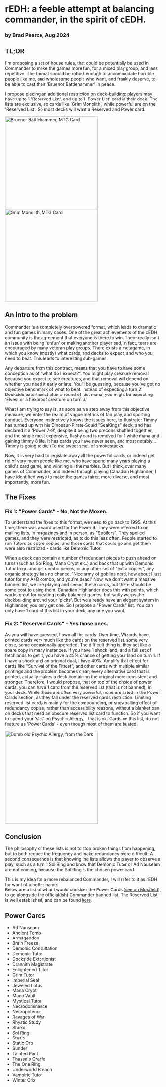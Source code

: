 # rEDH: a feeble attempt at balancing commander, in the spirit of cEDH.
### by Brad Pearce, Aug 2024

## TL;DR

I'm proposing a set of house rules, that could be potentially be used in Commander to make the games more fun, for a mixed 
play group, and less repetitive.  The format should be robust enough to accommodate horrible people like me, and wholesome 
people who want, and frankly deserve, to be able to cast their 'Bruenor Battlehammer' in peace.

I propose placing an additional restriction on deck-building: players may have up to 1 'Reserved List', and up to 1 'Power List'
card in their deck.  The lists are exclusive, so cards like 'Grim Monolith', while powerful are on the 'Reserved List'.
So most decks will want a Reserved and Power card.

<img src="https://cards.scryfall.io/large/front/c/6/c620e7d7-60f8-452b-9563-5624791ae893.jpg" alt="Bruenor Battlehammer, MTG Card" width="300"/>
<img src="https://cards.scryfall.io/large/front/9/d/9ddc9fe1-17c8-4e1d-aeb8-c4214e881280.jpg?1562863767" alt="Grim Monolith, MTG Card" width="300"/>

## An intro to the problem

Commander is a completely overpowered format, which leads to dramatic and fun games in many cases.
One of the great achievements of the cEDH community is the agreement that everyone is there to win.  There really
isn't an issue with being 'unfun' or making another player sad, in fact, tears are encouraged by many veteran play groups.
There exists a metagame, in which you know (mostly) what cards, and decks to expect, and who you need to beat.  This leads
to interesting sub-games.  

Any departure from this contract, means that you have to have some conception as of "what do I expect?".  You might play 
creature removal because you expect to see creatures, and that removal will depend on whether you need it early or late.
You'll be guessing, because you've got no objective benchmark of what to beat.  Instead of expecting a turn 2 Dockside
extortionist after a round of fast mana, you might be expecting 'Elves' or a hexproof creature on turn 6.

What I am trying to say is, as soon as we step away from this objective measure, 
we enter the realm of vague metrics of fair play, and sporting conduct.  Everyone instinctively knows the issues here, 
to illustrate: Timmy has turned up with his 
Dinosaur-Pirate-Squid "SeaKings" deck, and has declared it a 'Power 7-9', despite it being two precons shuffled together, 
and the single most expensive, flashy card is removed for 1 white mana and gaining timmy 8 life. It has cards you 
have never seen, and most notably... Timmy is going to die (To the sweet smell of smokestacks).

Now, it is very hard to legislate away all the powerful cards, or indeed get rid of very mean people like me, who
have spend many years playing a child's card game, and winning all the marbles.  But I think, over many games of Commander, and indeed
through playing Canadian Highlander, I have identified ways to make the games fairer, more diverse, and most importantly, 
more fun.

## The Fixes

### Fix 1: "Power Cards" - No, Not the Moxen.
To understand the fixes to this format, we need to go back to 1995.  At this time, there was a word used for the Power 9.  They were
referred to on mailing lists, in magazines and in person, as "Spoilers".  They spoiled games, and they were restricted,
as to do this less often.  People started to run Tutors as spare copies, and those cards that could go and get them were 
also restricted - cards like Demonic Tutor.

When a deck can contain a number of redundant pieces to push ahead on turns (such as Sol Ring, Mana Crypt etc.) and back 
that up with Demonic Tutor to go and get combo pieces, or any other set of "extra copies", any organic strategy has no chance.
'Nice army of goblins nerd, how about I just tutor for my A+B combo, and you're dead!'
Now, we don't want a massive banned list, we like playing and seeing these cards, but there should be some cost to using them. 
Canadian Highlander does this with points, which works great for creating really balanced games, but sadly warps the 
deckbuilding around your 'picks'.  But we already have an elegant system in Highlander, you only get one.  So I propose a
"Power Cards" list.  You can only have 1 card of this list in your deck, any one you want.

### Fix 2: "Reserved Cards" - Yes those ones.
As you will have guessed, I own all the cards.  Over time, Wizards have printed cards very much like the cards on the
reserved list, some very close, some occasionally upgraded.  The difficult thing is, they act like a spare copy in many instances.
If you have 1 shock land, and a full set of fetchlands to get it, you have a 45% chance of getting your land on turn 1.  If I 
have a shock and an original dual, I have 49%.  Amplify that effect for cards like "Survival of the Fittest", and other
cards with multiple similar printings and the problem becomes clear; every alternative card that is printed, actually makes
a deck containing the original more consistent and stronger.  Therefore, I would propose, that on top of the choice of 
power cards, you can have 1 card from the reserved list (that is not banned), in your deck.  While these are often very powerful,
none are listed in the Power Cards section, as they fall under the reserved cards restriction.  Limiting reserved list cards 
is mainly for the compounding, or snowballing effect of redundancy copies, rather than accessibility reasons, without a 
blanket ban on decks that need an obscure reserved list card to function.  So if you want to spend your 'slot' on Psychic Allergy... that is ok.
Cards on this list, do not feature as 'Power Cards' - even though most of them are busted.

<img src="https://cards.scryfall.io/large/front/f/e/fec3275e-4491-43a8-9f23-d7b48177c103.jpg" alt="Dumb old Psychic Allergy, from the Dark" width="300"/>

## Conclusion

The philosophy of these lists is not to stop broken things from happening, but to both reduce the frequency and make
redundancy more difficult.  A second consequence is that knowing the lists allows the player to observe a play, such
as a turn 1 Sol Ring and know that Demonic Tutor or Ad Nauseam are not coming, because the Sol Ring is the chosen power card.

This is my idea for a more rebalanced Commander, I will refer to it as rEDH for want of a better name.  
Below are a list of what I would consider the Power Cards ([see on Moxfield](https://www.moxfield.com/decks/ONntko_QmE6wrxt5VOljnQ)), to go alongside the official(ish) Commander banned list. 
The Reserved List is well established, and can be found [here](https://scryfall.com/search?q=is%3Areserved).

## Power Cards

* Ad Nauseam
* Ancient Tomb
* Armageddon
* Brain Freeze
* Demonic Consultation
* Demonic Tutor
* Dockside Extortionist
* Drannith Magistrate
* Enlightened Tutor
* Grim Tutor
* Imperial Seal
* Jeweled Lotus
* Mana Crypt
* Mana Vault
* Mystical Tutor
* Necrodominance
* Necropotence
* Ravages of War
* Rhystic Study
* Shuko
* Sol Ring
* Stasis
* Static Orb
* Sunder
* Tainted Pact
* Thassa's Oracle
* The One Ring
* Underworld Breach
* Vampiric Tutor
* Winter Orb
